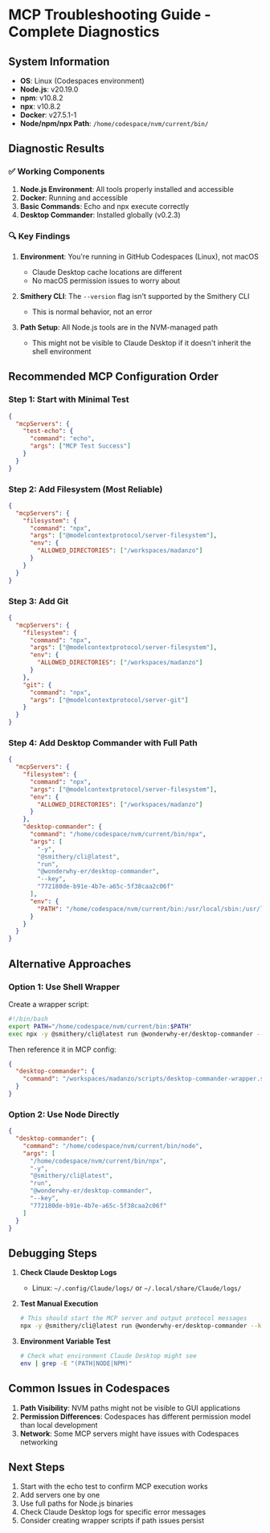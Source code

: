 # MCP Troubleshooting Guide - Complete Diagnostics

## System Information
- **OS**: Linux (Codespaces environment)
- **Node.js**: v20.19.0
- **npm**: v10.8.2
- **npx**: v10.8.2
- **Docker**: v27.5.1-1
- **Node/npm/npx Path**: `/home/codespace/nvm/current/bin/`

## Diagnostic Results

### ✅ Working Components
1. **Node.js Environment**: All tools properly installed and accessible
2. **Docker**: Running and accessible
3. **Basic Commands**: Echo and npx execute correctly
4. **Desktop Commander**: Installed globally (v0.2.3)

### 🔍 Key Findings

1. **Environment**: You're running in GitHub Codespaces (Linux), not macOS
   - Claude Desktop cache locations are different
   - No macOS permission issues to worry about

2. **Smithery CLI**: The `--version` flag isn't supported by the Smithery CLI
   - This is normal behavior, not an error

3. **Path Setup**: All Node.js tools are in the NVM-managed path
   - This might not be visible to Claude Desktop if it doesn't inherit the shell environment

## Recommended MCP Configuration Order

### Step 1: Start with Minimal Test
```json
{
  "mcpServers": {
    "test-echo": {
      "command": "echo",
      "args": ["MCP Test Success"]
    }
  }
}
```

### Step 2: Add Filesystem (Most Reliable)
```json
{
  "mcpServers": {
    "filesystem": {
      "command": "npx",
      "args": ["@modelcontextprotocol/server-filesystem"],
      "env": {
        "ALLOWED_DIRECTORIES": ["/workspaces/madanzo"]
      }
    }
  }
}
```

### Step 3: Add Git
```json
{
  "mcpServers": {
    "filesystem": {
      "command": "npx",
      "args": ["@modelcontextprotocol/server-filesystem"],
      "env": {
        "ALLOWED_DIRECTORIES": ["/workspaces/madanzo"]
      }
    },
    "git": {
      "command": "npx",
      "args": ["@modelcontextprotocol/server-git"]
    }
  }
}
```

### Step 4: Add Desktop Commander with Full Path
```json
{
  "mcpServers": {
    "filesystem": {
      "command": "npx",
      "args": ["@modelcontextprotocol/server-filesystem"],
      "env": {
        "ALLOWED_DIRECTORIES": ["/workspaces/madanzo"]
      }
    },
    "desktop-commander": {
      "command": "/home/codespace/nvm/current/bin/npx",
      "args": [
        "-y",
        "@smithery/cli@latest",
        "run",
        "@wonderwhy-er/desktop-commander",
        "--key",
        "772180de-b91e-4b7e-a65c-5f38caa2c06f"
      ],
      "env": {
        "PATH": "/home/codespace/nvm/current/bin:/usr/local/sbin:/usr/local/bin:/usr/sbin:/usr/bin:/sbin:/bin"
      }
    }
  }
}
```

## Alternative Approaches

### Option 1: Use Shell Wrapper
Create a wrapper script:
```bash
#!/bin/bash
export PATH="/home/codespace/nvm/current/bin:$PATH"
exec npx -y @smithery/cli@latest run @wonderwhy-er/desktop-commander --key 772180de-b91e-4b7e-a65c-5f38caa2c06f "$@"
```

Then reference it in MCP config:
```json
{
  "desktop-commander": {
    "command": "/workspaces/madanzo/scripts/desktop-commander-wrapper.sh"
  }
}
```

### Option 2: Use Node Directly
```json
{
  "desktop-commander": {
    "command": "/home/codespace/nvm/current/bin/node",
    "args": [
      "/home/codespace/nvm/current/bin/npx",
      "-y",
      "@smithery/cli@latest",
      "run",
      "@wonderwhy-er/desktop-commander",
      "--key",
      "772180de-b91e-4b7e-a65c-5f38caa2c06f"
    ]
  }
}
```

## Debugging Steps

1. **Check Claude Desktop Logs**
   - Linux: `~/.config/Claude/logs/` or `~/.local/share/Claude/logs/`
   
2. **Test Manual Execution**
   ```bash
   # This should start the MCP server and output protocol messages
   npx -y @smithery/cli@latest run @wonderwhy-er/desktop-commander --key 772180de-b91e-4b7e-a65c-5f38caa2c06f
   ```

3. **Environment Variable Test**
   ```bash
   # Check what environment Claude Desktop might see
   env | grep -E "(PATH|NODE|NPM)"
   ```

## Common Issues in Codespaces

1. **Path Visibility**: NVM paths might not be visible to GUI applications
2. **Permission Differences**: Codespaces has different permission model than local development
3. **Network**: Some MCP servers might have issues with Codespaces networking

## Next Steps

1. Start with the echo test to confirm MCP execution works
2. Add servers one by one
3. Use full paths for Node.js binaries
4. Check Claude Desktop logs for specific error messages
5. Consider creating wrapper scripts if path issues persist